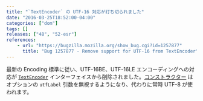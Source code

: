 ```yaml
---
title: "`TextEncoder` の UTF-16 対応が打ち切られました"
date: "2016-03-25T18:52:00-04:00"
categories: ["dom"]
tags: []
releases: ["48", "52-esr"]
references:
    - url: "https://bugzilla.mozilla.org/show_bug.cgi?id=1257877"
      title: "Bug 1257877 - Remove support for UTF-16 from TextEncoder"
---
```

最新の Encoding 標準に従い、UTF-16BE、UTF-16LE エンコーディングへの対応が [`TextEncoder`](https://developer.mozilla.org/docs/Web/API/TextEncoder) インターフェイスから削除されました。[コンストラクター](https://developer.mozilla.org/docs/Web/API/TextEncoder/TextEncoder) はオプションの `utfLabel` 引数を無視するようになり、代わりに常時 UTF-8 が使われます。
